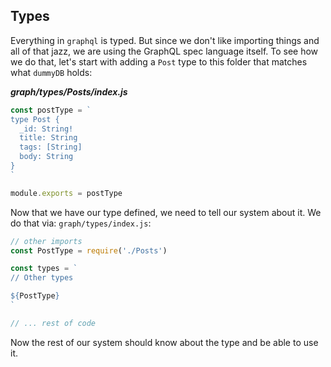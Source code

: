 ## Types

Everything in `graphql` is typed. But since we don't like importing things and all of that jazz, we are using the GraphQL spec language itself. To see how we do that, let's start with adding a `Post` type to this folder that matches what `dummyDB` holds:

_**graph/types/Posts/index.js**_

```js
const postType = `
type Post {
  _id: String!
  title: String
  tags: [String]
  body: String
}
`

module.exports = postType
```

Now that we have our type defined, we need to tell our system about it. We do that via: `graph/types/index.js`:

```js
// other imports
const PostType = require('./Posts')

const types = `
// Other types

${PostType}
`

// ... rest of code
```

Now the rest of our system should know about the type and be able to use it.